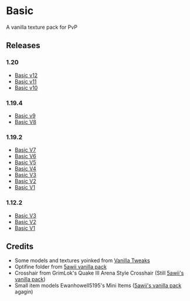 # Basic
A vanilla texture pack for PvP

## Releases
### 1.20
* [Basic v12](./Releases/1.20/Basic%20v12.zip)
* [Basic v11](./Releases/1.20/Basic%20v11.zip)
* [Basic v10](./Releases/1.20/Basic%20v10.zip)

### 1.19.4
* [Basic v9](./Releases/1.19.4/Basic%20V9.zip)
* [Basic V8](./Releases/1.19.4/Basic%20V8.zip)

### 1.19.2
* [Basic V7](./Releases/1.19.2/Basic%20V7.zip)
* [Basic V6](./Releases/1.19.2/Basic%20V6.zip)
* [Basic V5](./Releases/1.19.2/Basic%20V5.zip)
* [Basic V4](./Releases/1.19.2/Basic%20V4.zip)
* [Basic V3](./Releases/1.19.2/Basic%20V3.zip)
* [Basic V2](./Releases/1.19.2/Basic%20V2.zip)
* [Basic V1](./Releases/1.19.2/Basic%20V1.zip)

### 1.12.2
* [Basic V3](./Releases/1.12.2/Basic%20V3%201.12.2.zip)
* [Basic V2](./Releases/1.12.2/Basic%20V2%201.12.2.zip)
* [Basic V1](./Releases/1.12.2/Basic%20V1%201.12.2.zip)

## Credits
* Some models and textures yoinked from [Vanilla Tweaks](https://vanillatweaks.net/picker/resource-packs/)
* Optifine folder from [5awii vanilla pack](./Sources/§l₅ᴀᴡɪɪɪ%20ᴠᴀɴɪʟʟᴀ/)
* Crosshair from GrimLok's Quake III Arena Style Crosshair (Still [5awii's vanilla pack](./Sources/§l₅ᴀᴡɪɪɪ%20ᴠᴀɴɪʟʟᴀ/))
* Small item models Ewanhowell5195's Mini Items ([5awii's vanilla pack](./Sources/§l₅ᴀᴡɪɪɪ%20ᴠᴀɴɪʟʟᴀ/) agagin)